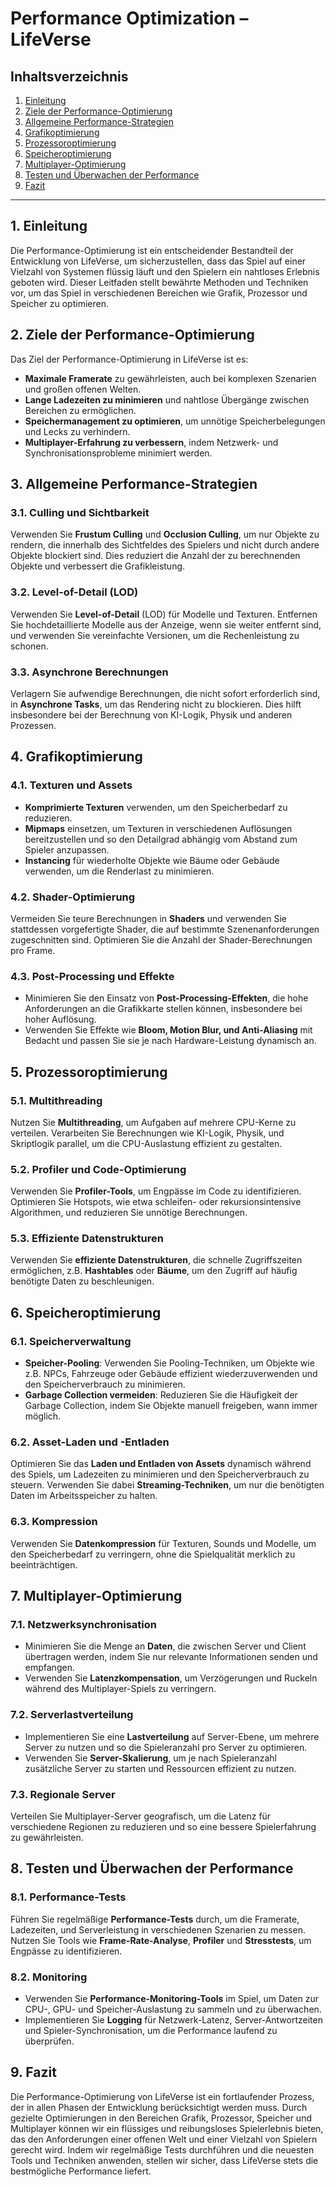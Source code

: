 # Performance Optimization – LifeVerse

## Inhaltsverzeichnis
1. [Einleitung](#einleitung)
2. [Ziele der Performance-Optimierung](#ziele-der-performance-optimierung)
3. [Allgemeine Performance-Strategien](#allgemeine-performance-strategien)
4. [Grafikoptimierung](#grafikoptimierung)
5. [Prozessoroptimierung](#prozessoroptimierung)
6. [Speicheroptimierung](#speicheroptimierung)
7. [Multiplayer-Optimierung](#multiplayer-optimierung)
8. [Testen und Überwachen der Performance](#testen-und-überwachen-der-performance)
9. [Fazit](#fazit)

---

## 1. Einleitung

Die Performance-Optimierung ist ein entscheidender Bestandteil der Entwicklung von LifeVerse, um sicherzustellen, dass das Spiel auf einer Vielzahl von Systemen flüssig läuft und den Spielern ein nahtloses Erlebnis geboten wird. Dieser Leitfaden stellt bewährte Methoden und Techniken vor, um das Spiel in verschiedenen Bereichen wie Grafik, Prozessor und Speicher zu optimieren.

## 2. Ziele der Performance-Optimierung

Das Ziel der Performance-Optimierung in LifeVerse ist es:
- **Maximale Framerate** zu gewährleisten, auch bei komplexen Szenarien und großen offenen Welten.
- **Lange Ladezeiten zu minimieren** und nahtlose Übergänge zwischen Bereichen zu ermöglichen.
- **Speichermanagement zu optimieren**, um unnötige Speicherbelegungen und Lecks zu verhindern.
- **Multiplayer-Erfahrung zu verbessern**, indem Netzwerk- und Synchronisationsprobleme minimiert werden.

## 3. Allgemeine Performance-Strategien

### 3.1. Culling und Sichtbarkeit
Verwenden Sie **Frustum Culling** und **Occlusion Culling**, um nur Objekte zu rendern, die innerhalb des Sichtfeldes des Spielers und nicht durch andere Objekte blockiert sind. Dies reduziert die Anzahl der zu berechnenden Objekte und verbessert die Grafikleistung.

### 3.2. Level-of-Detail (LOD)
Verwenden Sie **Level-of-Detail** (LOD) für Modelle und Texturen. Entfernen Sie hochdetaillierte Modelle aus der Anzeige, wenn sie weiter entfernt sind, und verwenden Sie vereinfachte Versionen, um die Rechenleistung zu schonen.

### 3.3. Asynchrone Berechnungen
Verlagern Sie aufwendige Berechnungen, die nicht sofort erforderlich sind, in **Asynchrone Tasks**, um das Rendering nicht zu blockieren. Dies hilft insbesondere bei der Berechnung von KI-Logik, Physik und anderen Prozessen.

## 4. Grafikoptimierung

### 4.1. Texturen und Assets
- **Komprimierte Texturen** verwenden, um den Speicherbedarf zu reduzieren.
- **Mipmaps** einsetzen, um Texturen in verschiedenen Auflösungen bereitzustellen und so den Detailgrad abhängig vom Abstand zum Spieler anzupassen.
- **Instancing** für wiederholte Objekte wie Bäume oder Gebäude verwenden, um die Renderlast zu minimieren.

### 4.2. Shader-Optimierung
Vermeiden Sie teure Berechnungen in **Shaders** und verwenden Sie stattdessen vorgefertigte Shader, die auf bestimmte Szenenanforderungen zugeschnitten sind. Optimieren Sie die Anzahl der Shader-Berechnungen pro Frame.

### 4.3. Post-Processing und Effekte
- Minimieren Sie den Einsatz von **Post-Processing-Effekten**, die hohe Anforderungen an die Grafikkarte stellen können, insbesondere bei hoher Auflösung.
- Verwenden Sie Effekte wie **Bloom, Motion Blur, und Anti-Aliasing** mit Bedacht und passen Sie sie je nach Hardware-Leistung dynamisch an.

## 5. Prozessoroptimierung

### 5.1. Multithreading
Nutzen Sie **Multithreading**, um Aufgaben auf mehrere CPU-Kerne zu verteilen. Verarbeiten Sie Berechnungen wie KI-Logik, Physik, und Skriptlogik parallel, um die CPU-Auslastung effizient zu gestalten.

### 5.2. Profiler und Code-Optimierung
Verwenden Sie **Profiler-Tools**, um Engpässe im Code zu identifizieren. Optimieren Sie Hotspots, wie etwa schleifen- oder rekursionsintensive Algorithmen, und reduzieren Sie unnötige Berechnungen.

### 5.3. Effiziente Datenstrukturen
Verwenden Sie **effiziente Datenstrukturen**, die schnelle Zugriffszeiten ermöglichen, z.B. **Hashtables** oder **Bäume**, um den Zugriff auf häufig benötigte Daten zu beschleunigen.

## 6. Speicheroptimierung

### 6.1. Speicherverwaltung
- **Speicher-Pooling**: Verwenden Sie Pooling-Techniken, um Objekte wie z.B. NPCs, Fahrzeuge oder Gebäude effizient wiederzuverwenden und den Speicherverbrauch zu minimieren.
- **Garbage Collection vermeiden**: Reduzieren Sie die Häufigkeit der Garbage Collection, indem Sie Objekte manuell freigeben, wann immer möglich.

### 6.2. Asset-Laden und -Entladen
Optimieren Sie das **Laden und Entladen von Assets** dynamisch während des Spiels, um Ladezeiten zu minimieren und den Speicherverbrauch zu steuern. Verwenden Sie dabei **Streaming-Techniken**, um nur die benötigten Daten im Arbeitsspeicher zu halten.

### 6.3. Kompression
Verwenden Sie **Datenkompression** für Texturen, Sounds und Modelle, um den Speicherbedarf zu verringern, ohne die Spielqualität merklich zu beeinträchtigen.

## 7. Multiplayer-Optimierung

### 7.1. Netzwerksynchronisation
- Minimieren Sie die Menge an **Daten**, die zwischen Server und Client übertragen werden, indem Sie nur relevante Informationen senden und empfangen.
- Verwenden Sie **Latenzkompensation**, um Verzögerungen und Ruckeln während des Multiplayer-Spiels zu verringern.

### 7.2. Serverlastverteilung
- Implementieren Sie eine **Lastverteilung** auf Server-Ebene, um mehrere Server zu nutzen und so die Spieleranzahl pro Server zu optimieren.
- Verwenden Sie **Server-Skalierung**, um je nach Spieleranzahl zusätzliche Server zu starten und Ressourcen effizient zu nutzen.

### 7.3. Regionale Server
Verteilen Sie Multiplayer-Server geografisch, um die Latenz für verschiedene Regionen zu reduzieren und so eine bessere Spielerfahrung zu gewährleisten.

## 8. Testen und Überwachen der Performance

### 8.1. Performance-Tests
Führen Sie regelmäßige **Performance-Tests** durch, um die Framerate, Ladezeiten, und Serverleistung in verschiedenen Szenarien zu messen. Nutzen Sie Tools wie **Frame-Rate-Analyse**, **Profiler** und **Stresstests**, um Engpässe zu identifizieren.

### 8.2. Monitoring
- Verwenden Sie **Performance-Monitoring-Tools** im Spiel, um Daten zur CPU-, GPU- und Speicher-Auslastung zu sammeln und zu überwachen.
- Implementieren Sie **Logging** für Netzwerk-Latenz, Server-Antwortzeiten und Spieler-Synchronisation, um die Performance laufend zu überprüfen.

## 9. Fazit

Die Performance-Optimierung von LifeVerse ist ein fortlaufender Prozess, der in allen Phasen der Entwicklung berücksichtigt werden muss. Durch gezielte Optimierungen in den Bereichen Grafik, Prozessor, Speicher und Multiplayer können wir ein flüssiges und reibungsloses Spielerlebnis bieten, das den Anforderungen einer offenen Welt und einer Vielzahl von Spielern gerecht wird. Indem wir regelmäßige Tests durchführen und die neuesten Tools und Techniken anwenden, stellen wir sicher, dass LifeVerse stets die bestmögliche Performance liefert.